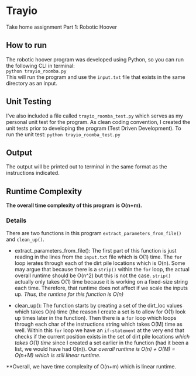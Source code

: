 # Trayio
Take home assignment Part 1: Robotic Hoover

## How to run
The robotic hoover program was developed using Python, so you can run the following CLI in terminal:                          						
	```
	python trayio_roomba.py
	```										
This will run the program and use the `input.txt` file that exists in the same directory as an input. 

## Unit Testing
I've also included a file called `trayio_roomba_test.py` which serves as my personal unit test for the program. As clean coding convention, I created the unit tests prior to developing the program (Test Driven Development). To run the unit test:                                                                                  ```
       python trayio_roomba_test.py
       ```

## Output
The output will be printed out to terminal in the same format as the instructions indicated.


## Runtime Complexity
**The overall time complexity of this program is O(n+m).** 
### Details ###
There are two functions in this program `extract_parameters_from_file()` and `clean_up()`. 
   - extract_parameters_from_file(): The first part of this function is just reading in the lines from the `input.txt` file which is O(1) time. The `for` loop ierates through each of the dirt pile locations which is O(n). Some may argue that because there is a `strip()` within the `for` loop, the actual overall runtime should be O(n^2) but this is not the case. `strip()` actually only takes O(1) time because it is working on a fixed-size string each time. Therefore, that runtime does not affect if we scale the inputs up. *Thus, the runtime for this function is O(n)*
   
   - clean_up(): The function starts by creating a set of the dirt_loc values which takes O(n) time (the reason I create a set is to allow for O(1) look up times later in the function). Then there is a `for` loop which loops through each char of the instructions string which takes O(M) time as well. Within this `for` loop we have an `if-statement` at the very end that checks if the current position exists in the set of dirt pile locations *which takes O(1) time* since I created a set earlier in the function (had it been a list, we would have had O(n)). Our *overall runtime is O(n) + O(M) = O(n+M) which is still linear runtime*. 

**Overall, we have time complexity of O(n+m) which is linear runtime.
